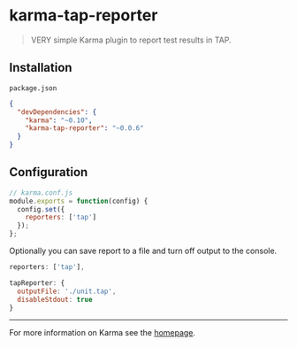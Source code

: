 # karma-tap-reporter

> VERY simple Karma plugin to report test results in TAP.

## Installation

`package.json`
```json
{
  "devDependencies": {
    "karma": "~0.10",
    "karma-tap-reporter": "~0.0.6"
  }
}
```

## Configuration
```js
// karma.conf.js
module.exports = function(config) {
  config.set({
    reporters: ['tap']
  });
};
```

Optionally you can save report to a file and turn off output to the console.
```js
reporters: ['tap'],

tapReporter: {
  outputFile: './unit.tap',
  disableStdout: true
}
```
----

For more information on Karma see the [homepage].

[homepage]: http://karma-runner.github.com
